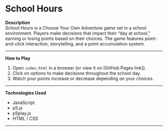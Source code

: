 # School Hours

**Description**  
*School Hours* is a Choose Your Own Adventure game set in a school environment. Players make decisions that impact their “day at school,” earning or losing points based on their choices. The game features point-and-click interaction, storytelling, and a point accumulation system.

---

**How to Play**  
1. Open `index.html` in a browser (or view it on [GitHub Pages link]).  
2. Click on options to make decisions throughout the school day.  
3. Watch your points increase or decrease depending on your choices.

---

**Technologies Used**  
- JavaScript  
- p5.js  
- p5play.js  
- HTML / CSS  

---

